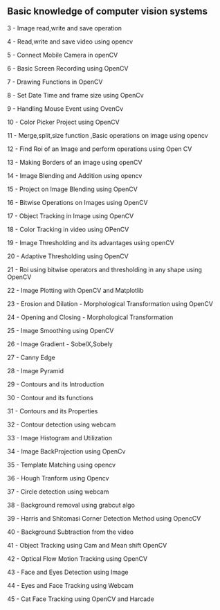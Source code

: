 ## Basic knowledge of computer vision systems

3 - Image read,write and save operation

4 - Read,write and save video using opencv

5 - Connect Mobile Camera in openCV

6 - Basic Screen Recording using OpenCV

7 - Drawing Functions in OpenCV

8 - Set Date Time and frame size using OpenCv

9 - Handling Mouse Event using OvenCv

10 - Color Picker Project using OpenCV

11 - Merge,split,size function ,Basic operations on image using opencv

12 - Find Roi of an Image and perform operations using Open CV

13 - Making Borders of an image using openCV

14 - Image Blending and Addition using opencv

15 - Project on Image Blending using OpenCV

16 - Bitwise Operations on Images using OpenCV

17 - Object Tracking in Image using OpenCV

18 - Color Tracking in video using OPenCV

19 - Image Thresholding and its advantages using openCV

20 - Adaptive Thresholding using OpenCV

21 - Roi using bitwise operators and thresholding in any shape using OpenCV

22 - Image Plotting with OpenCV and Matplotlib

23 - Erosion and Dilation - Morphological Transformation using OpenCV

24 - Opening and Closing - Morphological Transformation

25 - Image Smoothing using OpenCV

26 - Image Gradient - SobelX,Sobely

27 - Canny Edge

28 - Image Pyramid

29 - Contours and its Introduction

30 - Contour and its functions

31 - Contours and its Properties

32 - Contour detection using webcam

33 - Image Histogram and Utilization

34 - Image BackProjection using OpenCv

35 - Template Matching using opencv

36 - Hough Tranform using Opencv

37 - Circle detection using webcam

38 - Background removal using grabcut algo

39 - Harris and Shitomasi Corner Detection Method using OpencCV

40 - Background Subtraction from the video

41 - Object Tracking using Cam and Mean shift OpenCV

42 - Optical Flow Motion Tracking using OpenCV

43 - Face and Eyes Detection using Image

44 - Eyes and Face Tracking using Webcam

45 - Cat Face Tracking using OpenCV and Harcade
